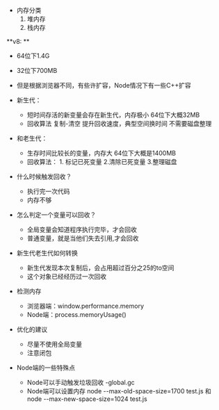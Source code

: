 - 内存分类
  1. 堆内存
  2. 栈内存


**v8: **
- 64位下1.4G 
- 32位下700MB 
- 但是根据浏览器不同，有些许扩容，Node情况下有一些C++扩容

- 新生代： 
  - 短时间存活的新变量会存在新生代，内存极小 64位下大概32MB
  - 回收算法 复制-清空 提升回收速度，典型空间换时间 不需要磁盘整理
- 和老生代：
  - 生存时间比较长的变量，内存大 64位下大概是1400MB
  - 回收算法： 1. 标记已死变量 2.清除已死变量 3.整理磁盘

- 什么时候触发回收？
  - 执行完一次代码
  - 内存不够

- 怎么判定一个变量可以回收？
  - 全局变量会知道程序执行完毕，才会回收
  - 普通变量，就是当他们失去引用,才会回收

- 新生代老生代如何转换
  - 新生代发现本次复制后，会占用超过百分之25的to空间
  - 这个对象已经经历过一次回收

- 检测内存
  - 浏览器端：window.performance.memory
  - Node端：process.memoryUsage()

- 优化的建议
  - 尽量不使用全局变量
  - 注意闭包

- Node端的一些特殊点
  - Node可以手动触发垃圾回收 -global.gc
  - Node端可以设置内存 node --max-old-space-size=1700 test.js  和  node --max-new-space-size=1024 test.js


